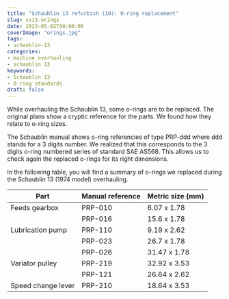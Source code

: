 ```yaml
---
title: "Schaublin 13 refurbish (10): O-ring replacement"
slug: sv13-orings
date: 2023-05-02T08:00:00
coverImage: "orings.jpg"
tags:
- schaublin-13
categories:
- machine overhauling
- schaublin 13
keywords:
- Schaublin 13
- O-ring standards
draft: false
---
```


While overhauling the Schaublin 13, some o-rings are to be
replaced. The original plans show a cryptic reference for the
parts. We found how they relate to o-ring sizes.

<!--more-->

The Schaublin manual shows o-ring referencies of type PRP-ddd where
ddd stands for a 3 digits number. We realized that this corresponds to
the 3 digits o-ring numbered series of standard SAE AS568. This allows
us to check again the replaced o-rings for its right dimensions.

In the following table, you will find a summary of o-rings we replaced
during the Schaublin 13 (1974 model) overhauling.

| Part               | Manual reference | Metric size (mm) |
|--------------------|------------------|------------------|
| Feeds gearbox      | PRP-010          | 6.07 x 1.78      |
|                    | PRP-016          | 15.6 x 1.78      |
| Lubrication pump   | PRP-110          | 9.19 x 2.62      |
|                    | PRP-023          | 26.7 x 1.78      |
|                    | PRP-026          | 31.47 x 1.78     |
| Variator pulley    | PRP-219          | 32.92 x 3.53     |
|                    | PRP-121          | 26.64 x 2.62     |
| Speed change lever | PRP-210          | 18.64 x 3.53     |
